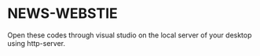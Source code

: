 # NEWS-WEBSTIE
Open these codes through visual studio on the local server of your desktop using http-server.
